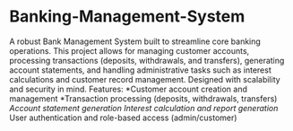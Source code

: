 # Banking-Management-System
 A robust Bank Management System built to streamline core banking operations. This project allows for managing customer accounts, processing transactions (deposits, withdrawals, and transfers), generating account statements, and handling administrative tasks such as interest calculations and customer record management. Designed with scalability and security in mind.  Features:  *Customer account creation and management *Transaction processing (deposits, withdrawals, transfers) *Account statement generation Interest calculation and report generation* User authentication and role-based access (admin/customer)
